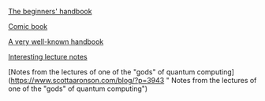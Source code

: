 [The beginners' handbook](https://www.amazon.com/Quantum-Computing-Explained-David-McMahon/dp/0470096993/ "
The beginners' handbook")

[Comic book](https://depot.ceon.pl/handle/123456789/16807/ "
Comic book")

[A very well-known handbook](https://www.amazon.com/Quantum-Computation-Information-10th-Anniversary/dp/1107002176/ref=sr_1_1?keywords=nielsen+chuang&qid=1563558324&s=books&sr=1-1 "
A very well-known handbook")

[Interesting lecture notes](https://cs.uwaterloo.ca/~watrous/LectureNotes.html "
Interesting lecture notes")

[Notes from the lectures of one of the "gods" of quantum computing](https://www.scottaaronson.com/blog/?p=3943 "
Notes from the lectures of one of the "gods" of quantum computing")


